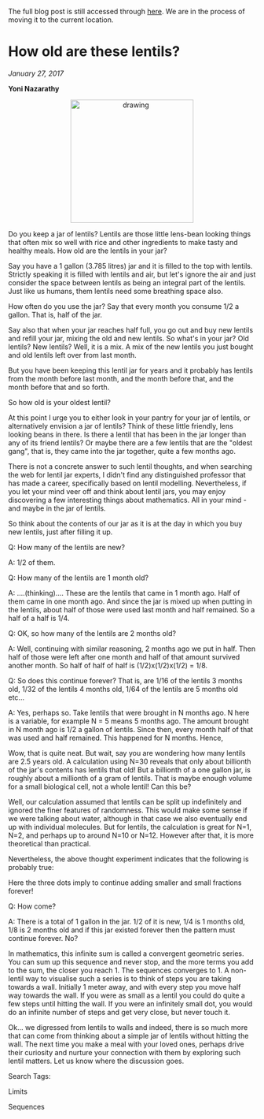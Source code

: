The full blog post is still accessed through [here](https://www.1onepsilon.com/single-post/2017/01/27/How-old-are-these-lentils). We are in the process of moving it to the current location.

# How old are these lentils?
*January 27, 2017*

**Yoni Nazarathy**

<center>
 <img class = "blog-inline-image" src="https://es-app.com/assets/QQQQ.jpg" alt="drawing" width="250px"/>
</center> 

Do you keep a jar of lentils? Lentils are those little lens-bean looking things that often mix so well with rice and other ingredients to make tasty and healthy meals. How old are the lentils in your jar?

 

Say you have a 1 gallon (3.785 litres) jar and it is filled to the top with lentils. Strictly speaking it is filled with lentils and air, but let's ignore the air and just consider the space between lentils as being an integral part of the lentils. Just like us humans, them lentils need some breathing space also.

 

How often do you use the jar? Say that every month you consume 1/2 a gallon. That is, half of the jar. 

 

Say also that when your jar reaches half full, you go out and buy new lentils and refill your jar, mixing the old and new lentils. So what's in your jar? Old lentils? New lentils? Well, it is a mix. A mix of the new lentils you just bought and old lentils left over from last month.

 

But you have been keeping this lentil jar for years and it probably has lentils from the month before last month, and the month before that, and the month before that and so forth.

 

So how old is your oldest lentil? 

 

At this point I urge you to either look in your pantry for your jar of lentils, or alternatively envision a jar of lentils? Think of these little friendly, lens looking beans in there. Is there a lentil that has been in the jar longer than any of its friend lentils? Or maybe there are a few lentils that are the "oldest gang", that is, they came into the jar together, quite a few months ago.

 

There is not a concrete answer to such lentil thoughts, and when searching the web for lentil jar experts, I didn't find any distinguished professor that has made a career, specifically based on lentil modelling. Nevertheless, if you let your mind veer off and think about lentil jars, you may enjoy discovering a few interesting things about mathematics. All in your mind - and maybe in the jar of lentils.

 

So think about the contents of our jar as it is at the day in which you buy new lentils, just after filling it up.

 

Q: How many of the lentils are new?

A: 1/2 of them.

 

Q: How many of the lentils are 1 month old?

A: ....(thinking).... These are the lentils that came in 1 month ago. Half of them came in one month ago. And since the jar is mixed up when putting in the lentils, about half of those were used last month and half remained. So a half of a half is 1/4.

 

Q: OK, so how many of the lentils are 2 months old?

A: Well, continuing with similar reasoning, 2 months ago we put in half. Then half of those were left after one month and half of that amount survived another month. So half of half of half is (1/2)x(1/2)x(1/2) = 1/8. 

 

Q: So does this continue forever? That is, are 1/16 of the lentils 3 months old, 1/32 of the lentils 4 months old, 1/64 of the lentils are 5 months old etc...

A: Yes, perhaps so. Take lentils that were brought in N months ago. N here is a variable, for example N = 5 means 5 months ago. The amount brought in N month ago is 1/2 a gallon of lentils.  Since then, every month half of that was used and half remained. This happened for N months. Hence,


Wow, that is quite neat. But wait, say you are wondering how many lentils are 2.5 years old. A calculation using N=30 reveals that only about billionth of the jar's contents has lentils that old! But a billionth of a one gallon jar, is roughly about a millionth of a gram of lentils. That is maybe enough volume for a small biological cell, not a whole lentil! Can this be?

 

Well, our calculation assumed that lentils can be split up indefinitely and ignored the finer features of randomness. This would make some sense if we were talking about water, although in that case we also eventually end up with individual molecules. But for lentils, the calculation is great for N=1, N=2, and perhaps up to around N=10 or N=12. However after that, it is more theoretical than practical.

 

Nevertheless, the above thought experiment indicates that the following is probably true:


Here the three dots imply to continue adding smaller and small fractions forever! 

 

Q: How come?

A: There is a total of 1 gallon in the jar. 1/2 of it is new, 1/4 is 1 months old, 1/8 is 2 months old and if this jar existed forever then the pattern must continue forever. No?

 

In mathematics, this infinite sum is called a convergent geometric series. You can sum up this sequence and never stop, and the more terms you add to the sum, the closer you reach 1. The sequences converges to 1. A non-lentil way to visualise such a series is to think of steps you are taking towards a wall. Initially 1 meter away, and with every step you move half way towards the wall. If you were as small as a lentil you could do quite a few steps until hitting the wall. If you were an infinitely small dot, you would do an infinite number of steps and get very close, but never touch it. 

 

Ok... we digressed from lentils to walls and indeed, there is so much more that can come from thinking about a simple jar of lentils without hitting the wall. The next time you make a meal with your loved ones, perhaps drive their curiosity and nurture your connection with them by exploring such lentil matters. Let us know where the discussion goes.

 

 

Search Tags:

Limits

Sequences

